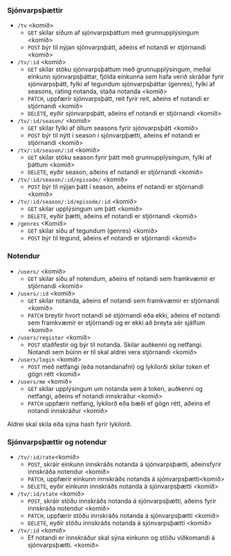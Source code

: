 ### Sjónvarpsþættir

- `/tv` <komið>
  - `GET` skilar síðum af sjónvarpsþáttum með grunnupplýsingum <komið>
  - `POST` býr til nýjan sjónvarpsþátt, aðeins ef notandi er stjórnandi <komið>
- `/tv/:id` <komið>
  - `GET` skilar stöku sjónvarpsþáttum með grunnupplýsingum, meðal einkunn sjónvarpsþáttar, fjölda einkunna sem hafa verið skráðar fyrir sjónvarpsþátt, fylki af tegundum sjónvarpsþáttar (genres), fylki af seasons, rating notanda, staða notanda <komið>
  - `PATCH`, uppfærir sjónvarpsþátt, reit fyrir reit, aðeins ef notandi er stjórnandi <komið>
  - `DELETE`, eyðir sjónvarpsþátt, aðeins ef notandi er stjórnandi <komið>
- `/tv/:id/season/` <komið>
  - `GET` skilar fylki af öllum seasons fyrir sjónvarpsþátt <komið>
  - `POST` býr til nýtt í season í sjónvarpþætti, aðeins ef notandi er stjórnandi <komið>
- `/tv/:id/season/:id` <komið>
  - `GET` skilar stöku season fyrir þátt með grunnupplýsingum, fylki af þáttum <komið>
  - `DELETE`, eyðir season, aðeins ef notandi er stjórnandi <komið>
- `/tv/:id/season/:id/episode/` <komið>
  - `POST` býr til nýjan þátt í season, aðeins ef notandi er stjórnandi <komið>
- `/tv/:id/season/:id/episode/:id` <komið>
  - `GET` skilar upplýsingum um þátt <komið>
  - `DELETE`, eyðir þætti, aðeins ef notandi er stjórnandi <komið>
- `/genres` <Komið>
  - `GET` skilar síðu af tegundum (genres) <komið>
  - `POST` býr til tegund, aðeins ef notandi er stjórnandi <komið>

### Notendur

- `/users/` <komið>
  - `GET` skilar síðu af notendum, aðeins ef notandi sem framkvæmir er stjórnandi <komið>
- `/users/:id` <komið>
  - `GET` skilar notanda, aðeins ef notandi sem framkvæmir er stjórnandi <komið>
  - `PATCH` breytir hvort notandi sé stjórnandi eða ekki, aðeins ef notandi sem framkvæmir er stjórnandi og er ekki að breyta sér sjálfum <komið>
- `/users/register` <komið>
  - `POST` staðfestir og býr til notanda. Skilar auðkenni og netfangi. Notandi sem búinn er til skal aldrei vera stjórnandi <komið>
- `/users/login` <komið>
  - `POST` með netfangi (eða notandanafni) og lykilorði skilar token ef gögn rétt <komið>
- `/users/me` <komið>
  - `GET` skilar upplýsingum um notanda sem á token, auðkenni og netfangi, aðeins ef notandi innskráður <komið>
  - `PATCH` uppfærir netfang, lykilorð eða bæði ef gögn rétt, aðeins ef notandi innskráður <komið>

Aldrei skal skila eða sýna hash fyrir lykilorð.

### Sjónvarpsþættir og notendur

- `/tv/:id/rate`<komið>
  - `POST`, skráir einkunn innskráðs notanda á sjónvarpsþætti, aðeinsfyrir innskráða notendur <komið>
  - `PATCH`, uppfærir einkunn innskráðs notanda á sjónvarpsþætti<komið>
  - `DELETE`, eyðir einkunn innskráðs notanda á sjónvarpsþætti <komið>
- `/tv/:id/state` <komið>
  - `POST`, skráir stöðu innskráðs notanda á sjónvarpsþætti, aðeins fyrir innskráða notendur <komið>
  - `PATCH`, uppfærir stöðu innskráðs notanda á sjónvarpsþætti <komið>
  - `DELETE`, eyðir stöðu innskráðs notanda á sjónvarpsþætti <komið>
- `/tv/:id` <komið>
  - Ef notandi er innskráður skal sýna einkunn og stöðu viðkomandi á sjónvarpsþætti. <komið>
